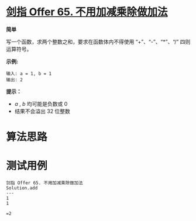 # [剑指 Offer 65. 不用加减乘除做加法][cnTitle]

**简单**

写一个函数，求两个整数之和，要求在函数体内不得使用 “+”、“-”、“*”、“/” 四则运算符号。



**示例:** 

```
输入: a = 1, b = 1
输出: 2
```



**提示：** 

-  *a* ,  *b*  均可能是负数或 0 
- 结果不会溢出 32 位整数




# 算法思路

# 测试用例
```
剑指 Offer 65. 不用加减乘除做加法
Solution.add
---
1
1

=2
```

[cnTitle]: https://leetcode-cn.com/problems/bu-yong-jia-jian-cheng-chu-zuo-jia-fa-lcof/
